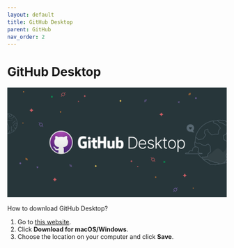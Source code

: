 ```yaml
---
layout: default
title: GitHub Desktop
parent: GitHub
nav_order: 2
---
```

 
# GitHub Desktop  
![GitHubDesktop](/assets/images/ghdesktop.png) 

How to download GitHub Desktop?  

1. Go to [this website](https://desktop.github.com/ ).
2. Click **Download for macOS/Windows**.
3. Choose the location on your computer and click **Save**.

